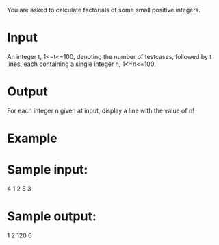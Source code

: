 You are asked to calculate factorials of some small positive integers.

# Input
An integer t, 1<=t<=100, denoting the number of testcases, followed by t lines, each containing a single integer n, 1<=n<=100.

# Output
For each integer n given at input, display a line with the value of n!

# Example

# Sample input:
4
1
2
5
3

# Sample output:

1
2
120
6
